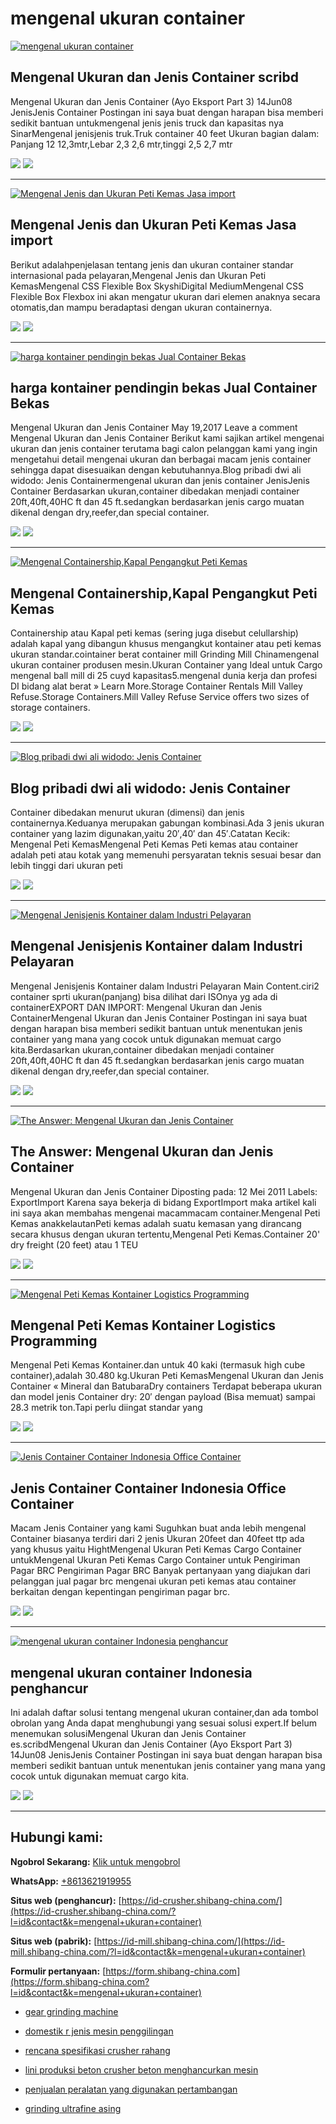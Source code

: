 # mengenal ukuran container

<a href="https://swt.shibang-china.com/?l=id&img&k=mengenal+ukuran+container" target="_blank">![mengenal ukuran container](http://static.shibang-china.com/all-800x300/227.jpg)</a>

## Mengenal Ukuran dan Jenis Container scribd
Mengenal Ukuran dan Jenis Container (Ayo Eksport Part 3) 14Jun08 JenisJenis Container Postingan ini saya buat dengan harapan bisa memberi sedikit bantuan untukmengenal jenis jenis truck dan kapasitas nya SinarMengenal jenisjenis truk.Truk container 40 feet Ukuran bagian dalam: Panjang 12 12,3mtr,Lebar 2,3 2,6 mtr,tinggi 2,5 2,7 mtr


<a href="https://whatsapp.shibangsoft.com/WhatsApp.php" target="_blank" title="WhatsApp">![](http://static.shibang-china.com/icon/whatsapp.png)</a> <a href="https://swt.shibang-china.com/?l=id&icon&k=mengenal+ukuran+container" target="_blank">![](http://static.shibang-china.com/icon/chat-id.png)</a>

---

<a href="https://swt.shibang-china.com/?l=id&img&k=mengenal+ukuran+container" target="_blank">![Mengenal Jenis dan Ukuran Peti Kemas Jasa import](http://static.shibang-china.com/all-800x300/30.jpg)</a>

## Mengenal Jenis dan Ukuran Peti Kemas Jasa import
Berikut adalahpenjelasan tentang jenis dan ukuran container standar internasional pada pelayaran,Mengenal Jenis dan Ukuran Peti KemasMengenal CSS Flexible Box SkyshiDigital MediumMengenal CSS Flexible Box Flexbox ini akan mengatur ukuran dari elemen anaknya secara otomatis,dan mampu beradaptasi dengan ukuran containernya.


<a href="https://whatsapp.shibangsoft.com/WhatsApp.php" target="_blank" title="WhatsApp">![](http://static.shibang-china.com/icon/whatsapp.png)</a> <a href="https://swt.shibang-china.com/?l=id&icon&k=mengenal+ukuran+container" target="_blank">![](http://static.shibang-china.com/icon/chat-id.png)</a>

---

<a href="https://swt.shibang-china.com/?l=id&img&k=mengenal+ukuran+container" target="_blank">![harga kontainer pendingin bekas Jual Container Bekas](http://static.shibang-china.com/all-800x300/1350.jpg)</a>

## harga kontainer pendingin bekas Jual Container Bekas
Mengenal Ukuran dan Jenis Container May 19,2017 Leave a comment Mengenal Ukuran dan Jenis Container Berikut kami sajikan artikel mengenai ukuran dan jenis container terutama bagi calon pelanggan kami yang ingin mengetahui detail mengenai ukuran dan berbagai macam jenis container sehingga dapat disesuaikan dengan kebutuhannya.Blog pribadi dwi ali widodo: Jenis Containermengenal ukuran dan jenis container JenisJenis Container Berdasarkan ukuran,container dibedakan menjadi container 20ft,40ft,40HC ft dan 45 ft.sedangkan berdasarkan jenis cargo muatan dikenal dengan dry,reefer,dan special container.


<a href="https://whatsapp.shibangsoft.com/WhatsApp.php" target="_blank" title="WhatsApp">![](http://static.shibang-china.com/icon/whatsapp.png)</a> <a href="https://swt.shibang-china.com/?l=id&icon&k=mengenal+ukuran+container" target="_blank">![](http://static.shibang-china.com/icon/chat-id.png)</a>

---

<a href="https://swt.shibang-china.com/?l=id&img&k=mengenal+ukuran+container" target="_blank">![Mengenal Containership,Kapal Pengangkut Peti Kemas](http://static.shibang-china.com/all-800x300/1249.jpg)</a>

## Mengenal Containership,Kapal Pengangkut Peti Kemas
Containership atau Kapal peti kemas (sering juga disebut celullarship) adalah kapal yang dibangun khusus mengangkut kontainer atau peti kemas ukuran standar.cointainer berat container mill Grinding Mill Chinamengenal ukuran container produsen mesin.Ukuran Container yang Ideal untuk Cargo mengenal ball mill di 25 cuyd kapasitas5.mengenal dunia kerja dan profesi DI bidang alat berat » Learn More.Storage Container Rentals Mill Valley Refuse.Storage Containers.Mill Valley Refuse Service offers two sizes of storage containers.


<a href="https://whatsapp.shibangsoft.com/WhatsApp.php" target="_blank" title="WhatsApp">![](http://static.shibang-china.com/icon/whatsapp.png)</a> <a href="https://swt.shibang-china.com/?l=id&icon&k=mengenal+ukuran+container" target="_blank">![](http://static.shibang-china.com/icon/chat-id.png)</a>

---

<a href="https://swt.shibang-china.com/?l=id&img&k=mengenal+ukuran+container" target="_blank">![Blog pribadi dwi ali widodo: Jenis Container](http://static.shibang-china.com/all-800x300/814.jpg)</a>

## Blog pribadi dwi ali widodo: Jenis Container
Container dibedakan menurut ukuran (dimensi) dan jenis containernya.Keduanya merupakan gabungan kombinasi.Ada 3 jenis ukuran container yang lazim digunakan,yaitu 20′,40′ dan 45′.Catatan Kecik: Mengenal Peti KemasMengenal Peti Kemas Peti kemas atau container adalah peti atau kotak yang memenuhi persyaratan teknis sesuai besar dan lebih tinggi dari ukuran peti


<a href="https://whatsapp.shibangsoft.com/WhatsApp.php" target="_blank" title="WhatsApp">![](http://static.shibang-china.com/icon/whatsapp.png)</a> <a href="https://swt.shibang-china.com/?l=id&icon&k=mengenal+ukuran+container" target="_blank">![](http://static.shibang-china.com/icon/chat-id.png)</a>

---

<a href="https://swt.shibang-china.com/?l=id&img&k=mengenal+ukuran+container" target="_blank">![Mengenal Jenisjenis Kontainer dalam Industri Pelayaran](http://static.shibang-china.com/all-800x300/319.jpg)</a>

## Mengenal Jenisjenis Kontainer dalam Industri Pelayaran
Mengenal Jenisjenis Kontainer dalam Industri Pelayaran Main Content.ciri2 container sprti ukuran(panjang) bisa dilihat dari ISOnya yg ada di containerEXPORT DAN IMPORT: Mengenal Ukuran dan Jenis ContainerMengenal Ukuran dan Jenis Container Postingan ini saya buat dengan harapan bisa memberi sedikit bantuan untuk menentukan jenis container yang mana yang cocok untuk digunakan memuat cargo kita.Berdasarkan ukuran,container dibedakan menjadi container 20ft,40ft,40HC ft dan 45 ft.sedangkan berdasarkan jenis cargo muatan dikenal dengan dry,reefer,dan special container.


<a href="https://whatsapp.shibangsoft.com/WhatsApp.php" target="_blank" title="WhatsApp">![](http://static.shibang-china.com/icon/whatsapp.png)</a> <a href="https://swt.shibang-china.com/?l=id&icon&k=mengenal+ukuran+container" target="_blank">![](http://static.shibang-china.com/icon/chat-id.png)</a>

---

<a href="https://swt.shibang-china.com/?l=id&img&k=mengenal+ukuran+container" target="_blank">![The Answer: Mengenal Ukuran dan Jenis Container](http://static.shibang-china.com/all-800x300/963.jpg)</a>

## The Answer: Mengenal Ukuran dan Jenis Container
Mengenal Ukuran dan Jenis Container Diposting pada: 12 Mei 2011 Labels: ExportImport Karena saya bekerja di bidang ExportImport maka artikel kali ini saya akan membahas mengenai macammacam container.Mengenal Peti Kemas anakkelautanPeti kemas adalah suatu kemasan yang dirancang secara khusus dengan ukuran tertentu,Mengenal Peti Kemas.Container 20' dry freight (20 feet) atau 1 TEU


<a href="https://whatsapp.shibangsoft.com/WhatsApp.php" target="_blank" title="WhatsApp">![](http://static.shibang-china.com/icon/whatsapp.png)</a> <a href="https://swt.shibang-china.com/?l=id&icon&k=mengenal+ukuran+container" target="_blank">![](http://static.shibang-china.com/icon/chat-id.png)</a>

---

<a href="https://swt.shibang-china.com/?l=id&img&k=mengenal+ukuran+container" target="_blank">![Mengenal Peti Kemas Kontainer Logistics Programming](http://static.shibang-china.com/all-800x300/100.jpg)</a>

## Mengenal Peti Kemas Kontainer Logistics Programming
Mengenal Peti Kemas Kontainer.dan untuk 40 kaki (termasuk high cube container),adalah 30.480 kg.Ukuran Peti KemasMengenal Ukuran dan Jenis Container « Mineral dan BatubaraDry containers Terdapat beberapa ukuran dan model jenis Container dry: 20′ dengan payload (Bisa memuat) sampai 28.3 metrik ton.Tapi perlu diingat standar yang


<a href="https://whatsapp.shibangsoft.com/WhatsApp.php" target="_blank" title="WhatsApp">![](http://static.shibang-china.com/icon/whatsapp.png)</a> <a href="https://swt.shibang-china.com/?l=id&icon&k=mengenal+ukuran+container" target="_blank">![](http://static.shibang-china.com/icon/chat-id.png)</a>

---

<a href="https://swt.shibang-china.com/?l=id&img&k=mengenal+ukuran+container" target="_blank">![Jenis Container Container Indonesia Office Container](http://static.shibang-china.com/all-800x300/440.jpg)</a>

## Jenis Container Container Indonesia Office Container
Macam Jenis Container yang kami Suguhkan buat anda lebih mengenal Container biasanya terdiri dari 2 jenis Ukuran 20feet dan 40feet ttp ada yang khusus yaitu HightMengenal Ukuran Peti Kemas Cargo Container untukMengenal Ukuran Peti Kemas Cargo Container untuk Pengiriman Pagar BRC Pengiriman Pagar BRC Banyak pertanyaan yang diajukan dari pelanggan jual pagar brc mengenai ukuran peti kemas atau container berkaitan dengan kepentingan pengiriman pagar brc.


<a href="https://whatsapp.shibangsoft.com/WhatsApp.php" target="_blank" title="WhatsApp">![](http://static.shibang-china.com/icon/whatsapp.png)</a> <a href="https://swt.shibang-china.com/?l=id&icon&k=mengenal+ukuran+container" target="_blank">![](http://static.shibang-china.com/icon/chat-id.png)</a>

---

<a href="https://swt.shibang-china.com/?l=id&img&k=mengenal+ukuran+container" target="_blank">![mengenal ukuran container Indonesia penghancur](http://static.shibang-china.com/all-800x300/1184.jpg)</a>

## mengenal ukuran container Indonesia penghancur
Ini adalah daftar solusi tentang mengenal ukuran container,dan ada tombol obrolan yang Anda dapat menghubungi yang sesuai solusi expert.If belum menemukan solusiMengenal Ukuran dan Jenis Container es.scribdMengenal Ukuran dan Jenis Container (Ayo Eksport Part 3) 14Jun08 JenisJenis Container Postingan ini saya buat dengan harapan bisa memberi sedikit bantuan untuk menentukan jenis container yang mana yang cocok untuk digunakan memuat cargo kita.


<a href="https://whatsapp.shibangsoft.com/WhatsApp.php" target="_blank" title="WhatsApp">![](http://static.shibang-china.com/icon/whatsapp.png)</a> <a href="https://swt.shibang-china.com/?l=id&icon&k=mengenal+ukuran+container" target="_blank">![](http://static.shibang-china.com/icon/chat-id.png)</a>

---
## Hubungi kami:

**Ngobrol Sekarang:** [Klik untuk mengobrol](https://swt.shibang-china.com?l=id&contact&k=mengenal+ukuran+container)

**WhatsApp:**  [+8613621919955](https://whatsapp.shibangsoft.com/WhatsApp.php)

**Situs web (penghancur):** [https://id-crusher.shibang-china.com/](https://id-crusher.shibang-china.com/?l=id&contact&k=mengenal+ukuran+container)

**Situs web (pabrik):** [https://id-mill.shibang-china.com/](https://id-mill.shibang-china.com/?l=id&contact&k=mengenal+ukuran+container)

**Formulir pertanyaan:** [https://form.shibang-china.com](https://form.shibang-china.com?l=id&contact&k=mengenal+ukuran+container)

* [gear grinding machine](../44/gear%20grinding%20machine.md)

* [domestik r jenis mesin penggilingan](../42/domestik%20r%20jenis%20mesin%20penggilingan.md)

* [rencana spesifikasi crusher rahang](../48/rencana%20spesifikasi%20crusher%20rahang.md)

* [lini produksi beton crusher beton menghancurkan mesin](../49/lini%20produksi%20beton%20crusher%20beton%20menghancurkan%20mesin.md)

* [penjualan peralatan yang digunakan pertambangan](../46/penjualan%20peralatan%20yang%20digunakan%20pertambangan.md)

* [grinding ultrafine asing](../45/grinding%20ultrafine%20asing.md)